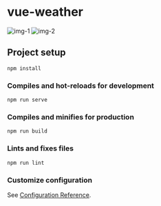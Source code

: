 # vue-weather

<div>
  <img src='https://i.ibb.co/hR2Vr01/vue-app-2.png' alt='img-1' />
   <img src='https://i.ibb.co/6J2YNyv/vue-app-1.png' alt='img-2' />
</div>

## Project setup
```
npm install
```

### Compiles and hot-reloads for development
```
npm run serve
```

### Compiles and minifies for production
```
npm run build
```

### Lints and fixes files
```
npm run lint
```

### Customize configuration
See [Configuration Reference](https://cli.vuejs.org/config/).

